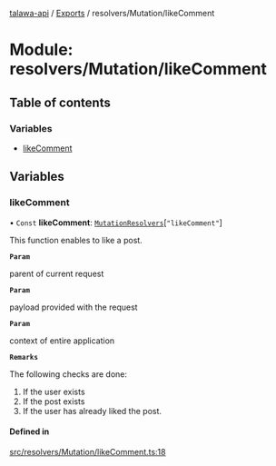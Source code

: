 [talawa-api](../README.md) / [Exports](../modules.md) / resolvers/Mutation/likeComment

# Module: resolvers/Mutation/likeComment

## Table of contents

### Variables

- [likeComment](resolvers_Mutation_likeComment.md#likecomment)

## Variables

### likeComment

• `Const` **likeComment**: [`MutationResolvers`](types_generatedGraphQLTypes.md#mutationresolvers)[``"likeComment"``]

This function enables to like a post.

**`Param`**

parent of current request

**`Param`**

payload provided with the request

**`Param`**

context of entire application

**`Remarks`**

The following checks are done:
1. If the user exists
2. If the post exists
3. If the user has already liked the post.

#### Defined in

[src/resolvers/Mutation/likeComment.ts:18](https://github.com/PalisadoesFoundation/talawa-api/blob/6295a23/src/resolvers/Mutation/likeComment.ts#L18)
